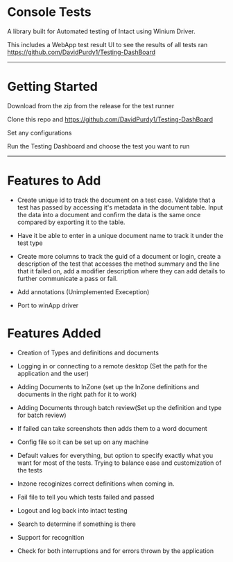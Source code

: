 # Console Tests

A library built for Automated testing of Intact using Winium Driver.

This includes a WebApp test result UI to see the results of all tests ran
https://github.com/DavidPurdy1/Testing-DashBoard

-----
# Getting Started
Download from the zip from the release for the test runner

Clone this repo and https://github.com/DavidPurdy1/Testing-DashBoard 

Set any configurations

Run the Testing Dashboard and choose the test you want to run

-----
# Features to Add 

- Create unique id to track the document on a test case. Validate that a test has passed by accessing it's metadata in the document table. Input the data into a document and confirm the data is the same once compared by exporting it to the table. 

- Have it be able to enter in a unique document name to track it under the test type

- Create more columns to track the guid of a document or login, create a description of the test that accesses the method summary and the line that it failed on, add a modifier description where they can add details to further communicate a pass or fail. 

- Add annotations (Unimplemented Exeception) 

- Port to winApp driver

# Features Added 

- Creation of Types and definitions and documents

- Logging in or connecting to a remote desktop (Set the path for the application and the user) 

- Adding Documents to InZone (set up the InZone definitions and documents in the right path for it to work)

- Adding Documents through batch review(Set up the definition and type for batch review)

- If failed can take screenshots then adds them to a word document

- Config file so it can be set up on any machine

- Default values for everything, but option to specify exactly what you want for most of the tests. Trying to balance ease and customization of the tests 

- Inzone recoginizes correct definitions when coming in. 

- Fail file to tell you which tests failed and passed

- Logout and log back into intact testing

- Search to determine if something is there

- Support for recognition

- Check for both interruptions and for errors thrown by the application
